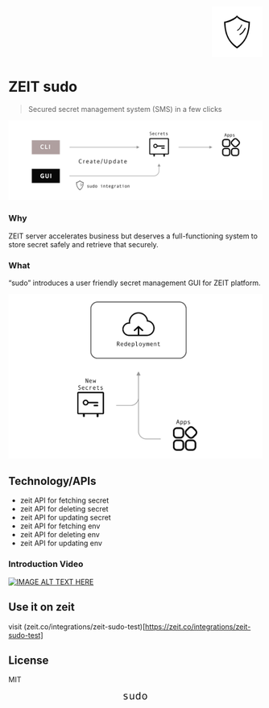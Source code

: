 <div align="right">
    <img height='100px' src='https://github.com/zeit-sudo/assets/blob/master/Logo.png?raw=true'/>
</div>

# ZEIT sudo
> Secured secret management system (SMS) in a few clicks

![image](https://raw.githubusercontent.com/zeit-sudo/assets/master/Workflow%201.png)

### Why
ZEIT server accelerates business but deserves a full-functioning system to store secret safely and retrieve that securely.

### What
“sudo” introduces a user friendly secret management GUI for ZEIT platform.

![designbysunny](https://github.com/zeit-sudo/assets/blob/master/Workflow%202-1.png?raw=true)

## Technology/APIs
- zeit API for fetching secret
- zeit API for deleting secret
- zeit API for updating secret
- zeit API for fetching env
- zeit API for deleting env
- zeit API for updating env

### Introduction Video
[![IMAGE ALT TEXT HERE](https://img.youtube.com/vi/7oggtQbnoOs/0.jpg)](https://www.youtube.com/watch?v=7oggtQbnoOs)

## Use it on zeit
visit (zeit.co/integrations/zeit-sudo-test)[https://zeit.co/integrations/zeit-sudo-test]

## License
MIT

<div align="center" styles="marginTop: 30px">
    <img height='20px' src='https://github.com/zeit-sudo/assets/blob/master/Word%20Logo.png?raw=true'/>
</div>
